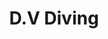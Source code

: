 ---
title: "D.V Diving"
address: "138, Mountstewart Rd, Carrowdore, Newtownards, Co. Down BT22 2ES"
tel: "028 9146 4671"
county: "Down"
category: "Diving"
type: "Content"
lat: "54.564165"
lng: "-5.573449"
---